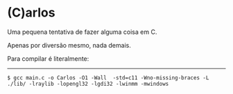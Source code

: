 # (C)arlos

Uma pequena tentativa de fazer alguma coisa em C.

Apenas por diversão mesmo, nada demais.

Para compilar é literalmente:

------------------------

```
$ gcc main.c -o Carlos -O1 -Wall  -std=c11 -Wno-missing-braces -L ./lib/ -lraylib -lopengl32 -lgdi32 -lwinmm -mwindows
```
